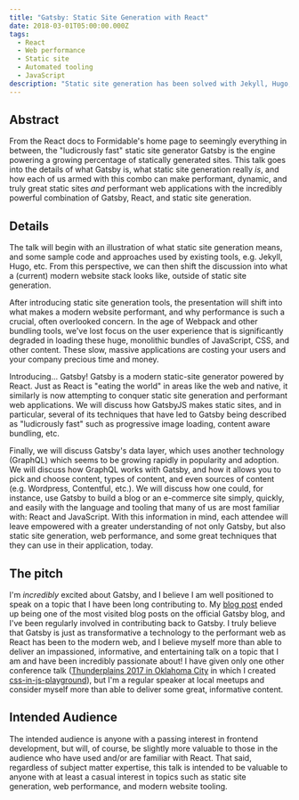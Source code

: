 ```yaml
---
title: "Gatsby: Static Site Generation with React"
date: 2018-03-01T05:00:00.000Z
tags:
  - React
  - Web performance
  - Static site
  - Automated tooling
  - JavaScript
description: "Static site generation has been solved with Jekyll, Hugo, et al. However, a challenger looms, and that challenger is Gatsby. This presentation presents the argument for how writing a static site in React is truly transformative"
---
```


## Abstract

From the React docs to Formidable's home page to seemingly everything in between, the "ludicrously fast" static site generator Gatsby is the engine powering a growing percentage of statically generated sites. This talk goes into the details of what Gatsby is, what static site generation really _is_, and how each of us armed with this combo can make performant, dynamic, and truly great static sites _and_ performant web applications with the incredibly powerful combination of Gatsby, React, and static site generation.

## Details

The talk will begin with an illustration of what static site generation means, and some sample code and approaches used by existing tools, e.g. Jekyll, Hugo, etc. From this perspective, we can then shift the discussion into what a (current) modern website stack looks like, outside of static site generation.

After introducing static site generation tools, the presentation will shift into what makes a modern website performant, and why performance is such a crucial, often overlooked concern. In the age of Webpack and other bundling tools, we've lost focus on the user experience that is significantly degraded in loading these huge, monolithic bundles of JavaScript, CSS, and other content. These slow, massive applications are costing your users and your company precious time and money.

Introducing... Gatsby! Gatsby is a modern static-site generator powered by React. Just as React is "eating the world" in areas like the web and native, it similarly is now attempting to conquer static site generation and performant web applications. We will discuss how GatsbyJS makes static sites, and in particular, several of its techniques that have led to Gatsby being described as "ludicrously fast" such as progressive image loading, content aware bundling, etc.

Finally, we will discuss Gatsby's data layer, which uses another technology (GraphQL) which seems to be growing rapidly in popularity and adoption. We will discuss how GraphQL works with Gatsby, and how it allows you to pick and choose content, types of content, and even sources of content (e.g. Wordpress, Contentful, etc.). We will discuss how one could, for instance, use Gatsby to build a blog or an e-commerce site simply, quickly, and easily with the language and tooling that many of us are most familiar with: React and JavaScript. With this information in mind, each attendee will leave empowered with a greater understanding of not only Gatsby, but also static site generation, web performance, and some great techniques that they can use in their application, today.

## The pitch

I'm _incredibly_ excited about Gatsby, and I believe I am well positioned to speak on a topic that I have been long contributing to. My [blog post](https://www.gatsbyjs.org/blog/2017-07-19-creating-a-blog-with-gatsby/) ended up being one of the most visited blog posts on the official Gatsby blog, and I've been regularly involved in contributing back to Gatsby. I truly believe that Gatsby is just as transformative a technology to the performant web as React has been to the modern web, and I believe myself more than able to deliver an impassioned, informative, and entertaining talk on a topic that I am and have been incredibly passionate about! I have given only one other conference talk ([Thunderplains 2017 in Oklahoma City](http://2017.thunderplainsconf.com/) in which I created [css-in-js-playground][css-in-js-playground]), but I'm a regular speaker at local meetups and consider myself more than able to deliver some great, informative content.

## Intended Audience

The intended audience is anyone with a passing interest in frontend development, but will, of course, be slightly more valuable to those in the audience who have used and/or are familiar with React. That said, regardless of subject matter expertise, this talk is intended to be valuable to anyone with at least a casual interest in topics such as static site generation, web performance, and modern website tooling.

[css-in-js-playground]: https://css-in-js-playground.com
